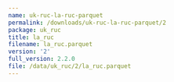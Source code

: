 ```yaml
---
name: uk-ruc-la-ruc-parquet
permalink: /downloads/uk-ruc-la-ruc-parquet/2
package: uk_ruc
title: la_ruc
filename: la_ruc.parquet
version: '2'
full_version: 2.2.0
file: /data/uk_ruc/2/la_ruc.parquet
---
```

